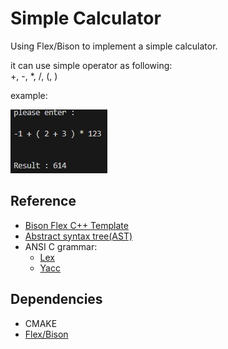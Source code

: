 # Simple Calculator
Using Flex/Bison to implement a simple calculator.

it can use simple operator as following:  
+, -, *, /, (, )  

example:  

![example](img/example.jpg)


## Reference
* [Bison Flex C++ Template](https://github.com/remusao/Bison-Flex-CPP-template)
* [Abstract syntax tree(AST)](https://en.wikipedia.org/wiki/Abstract_syntax_tree)
* ANSI C grammar:
  * [Lex](https://www.quut.com/c/ANSI-C-grammar-l-2011.html)
  * [Yacc](https://www.quut.com/c/ANSI-C-grammar-y-2011.html)
   
## Dependencies
* CMAKE
* [Flex/Bison](https://github.com/lexxmark/winflexbison)
